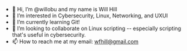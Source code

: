 - 👋 Hi, I’m @willobu and my name is Will Hill
- 👀 I’m interested in Cybersecurity, Linux, Networking, and UXUI
- 🌱 I’m currently learning Git!
- 💞️ I’m looking to collaborate on Linux scripting -- especially scripting that's useful in cybersecurity.
- 📫 How to reach me at my email: wfhill@gmail.com

<!---
willobu/willobu is a ✨ special ✨ repository because its `README.md` (this file) appears on your GitHub profile.
You can click the Preview link to take a look at your changes.
--->
